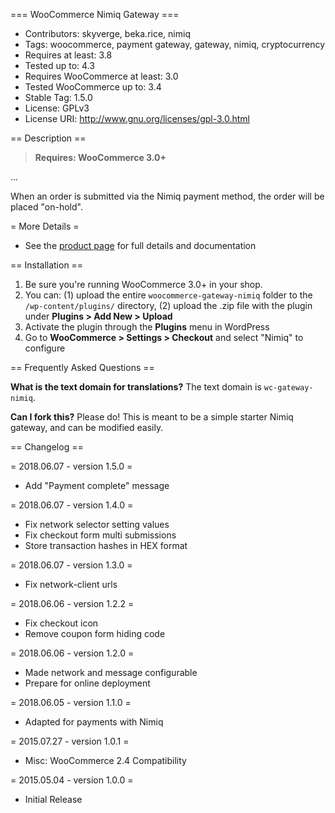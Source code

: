 === WooCommerce Nimiq Gateway ===

 - Contributors: skyverge, beka.rice, nimiq
 - Tags: woocommerce, payment gateway, gateway, nimiq, cryptocurrency
 - Requires at least: 3.8
 - Tested up to: 4.3
 - Requires WooCommerce at least: 3.0
 - Tested WooCommerce up to: 3.4
 - Stable Tag: 1.5.0
 - License: GPLv3
 - License URI: http://www.gnu.org/licenses/gpl-3.0.html

== Description ==

> **Requires: WooCommerce 3.0+**

...

When an order is submitted via the Nimiq payment method, the order will be placed "on-hold".

= More Details =
 - See the [product page](http://www.skyverge.com/product/woocommerce-offline-gateway/) for full details and documentation

== Installation ==

1. Be sure you're running WooCommerce 3.0+ in your shop.
2. You can: (1) upload the entire `woocommerce-gateway-nimiq` folder to the `/wp-content/plugins/` directory, (2) upload the .zip file with the plugin under **Plugins &gt; Add New &gt; Upload**
3. Activate the plugin through the **Plugins** menu in WordPress
4. Go to **WooCommerce &gt; Settings &gt; Checkout** and select "Nimiq" to configure

== Frequently Asked Questions ==

**What is the text domain for translations?**
The text domain is `wc-gateway-nimiq`.

**Can I fork this?**
Please do! This is meant to be a simple starter Nimiq gateway, and can be modified easily.

== Changelog ==

= 2018.06.07 - version 1.5.0 =
 * Add "Payment complete" message

= 2018.06.07 - version 1.4.0 =
 * Fix network selector setting values
 * Fix checkout form multi submissions
 * Store transaction hashes in HEX format

= 2018.06.07 - version 1.3.0 =
 * Fix network-client urls

= 2018.06.06 - version 1.2.2 =
 * Fix checkout icon
 * Remove coupon form hiding code

= 2018.06.06 - version 1.2.0 =
 * Made network and message configurable
 * Prepare for online deployment

= 2018.06.05 - version 1.1.0 =
 * Adapted for payments with Nimiq

= 2015.07.27 - version 1.0.1 =
 * Misc: WooCommerce 2.4 Compatibility

= 2015.05.04 - version 1.0.0 =
 * Initial Release
